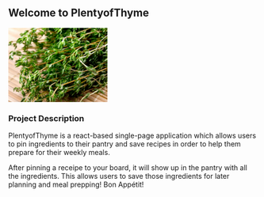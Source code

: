 
## Welcome to PlentyofThyme

<img width="200" align = "center" alt="PlentyofThyme" src="/client/src/components/Header/thyme.jpg">

### Project Description

PlentyofThyme is a react-based single-page application which allows users to pin ingredients to their pantry and save recipes in order to help them prepare for their weekly meals. 

After pinning a receipe to your board, it will show up in the pantry with all the ingredients. This allows users to save those ingredients for later planning and meal prepping! 
Bon Appétit! 

